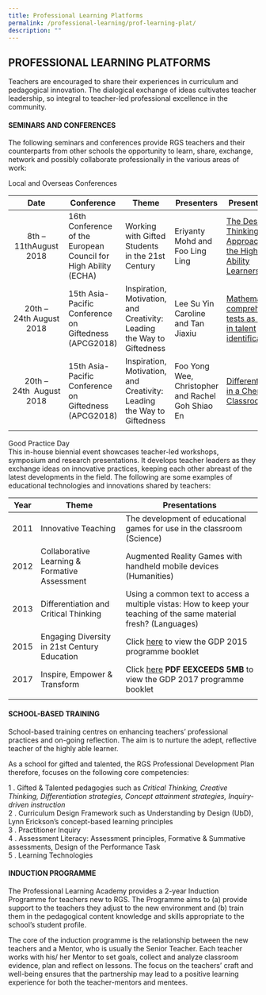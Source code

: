 ```yaml
---
title: Professional Learning Platforms
permalink: /professional-learning/prof-learning-plat/
description: ""
---
```

## PROFESSIONAL LEARNING PLATFORMS

Teachers are encouraged to share their experiences in curriculum and pedagogical innovation. The dialogical exchange of ideas cultivates teacher leadership, so integral to teacher-led professional excellence in the community.

#### SEMINARS AND CONFERENCES

The following seminars and conferences provide RGS teachers and their counterparts from other schools the opportunity to learn, share, exchange, network and possibly collaborate professionally in the various areas of work:

Local and Overseas Conferences

| **Date**  | **Conference**  | **Theme**  | **Presenters**  | **Presentations**  |
|:-:|---|---|---|---|
| 8th – 11thAugust 2018  | 16th Conference of the European Council for High Ability (ECHA)  | Working with Gifted Students in the 21st Century  |Eriyanty Mohd and Foo Ling Ling   | [The Design-Thinking Approach for the High-Ability Learners](/learning-platforms/plat1/)  |
| 20th – 24th August 2018  | 15th Asia-Pacific Conference on Giftedness (APCG2018)  | Inspiration, Motivation, and Creativity: Leading the Way to Giftedness  | Lee Su Yin Caroline and Tan Jiaxiu  | [Mathematics comprehension tests as a tool in talent identification](/learning-platforms/plat2/)  |
| 20th – 24th  August 2018  | 15th Asia-Pacific Conference on Giftedness (APCG2018)  | Inspiration, Motivation, and Creativity: Leading the Way to Giftedness  | Foo Yong Wee, Christopher and Rachel Goh Shiao En  | [Differentiation in a Chemistry Classroom](/learning-platforms/plat3/)  |
|   |   |   |   |   |

Good Practice Day<br>
This in-house biennial event showcases teacher-led workshops, symposium and research presentations. It develops teacher leaders as they exchange ideas on innovative practices, keeping each other abreast of the latest developments in the field. The following are some examples of educational technologies and innovations shared by teachers:

|Year| Theme  | Presentations  |
|:-:|---|---|
| 2011  | Innovative Teaching  | The development of educational games for use in the classroom (Science)  |
| 2012  | Collaborative Learning & Formative Assessment  | Augmented Reality Games with handheld mobile devices (Humanities)  |
| 2013  | Differentiation and Critical Thinking  | Using a common text to access a multiple vistas: How to keep your teaching of the same material fresh? (Languages)  |
| 2015  | Engaging Diversity in 21st Century Education  | Click [here](/files/GPD%202015%20Programme_23%20July.pdf) to view the GDP 2015 programme booklet   |
| 2017  | Inspire, Empower & Transform  | Click [here](https://www.rgs.edu.sg/qql/slot/u554/PL/2017%20GPD%20Programme%20Booklet.pdf) **PDF EEXCEEDS 5MB** to view the GDP 2017 programme booklet |
|   |   |   |

#### SCHOOL-BASED TRAINING

School-based training centres on enhancing teachers’ professional practices and on-going reflection. The aim is to nurture the adept, reflective teacher of the highly able learner.

As a school for gifted and talented, the RGS Professional Development Plan therefore, focuses on the following core competencies:

1 \.  Gifted & Talented pedagogies such as _Critical Thinking, Creative Thinking, Differentiation strategies, Concept attainment strategies, Inquiry-driven instruction_ <br>
2 \.  Curriculum Design Framework such as Understanding by Design (UbD), Lynn Erickson’s concept-based learning principles<br>
3 \.  Practitioner Inquiry<br>
4 \.  Assessment Literacy: Assessment principles, Formative & Summative assessments, Design of the Performance Task<br>
5 \.  Learning Technologies

#### INDUCTION PROGRAMME

The Professional Learning Academy provides a 2-year Induction Programme for teachers new to RGS. The Programme aims to (a) provide support to the teachers they adjust to the new environment and (b) train them in the pedagogical content knowledge and skills appropriate to the school’s student profile.

The core of the induction programme is the relationship between the new teachers and a Mentor, who is usually the Senior Teacher. Each teacher works with his/ her Mentor to set goals, collect and analyze classroom evidence, plan and reflect on lessons. The focus on the teachers’ craft and well-being ensures that the partnership may lead to a positive learning experience for both the teacher-mentors and mentees.